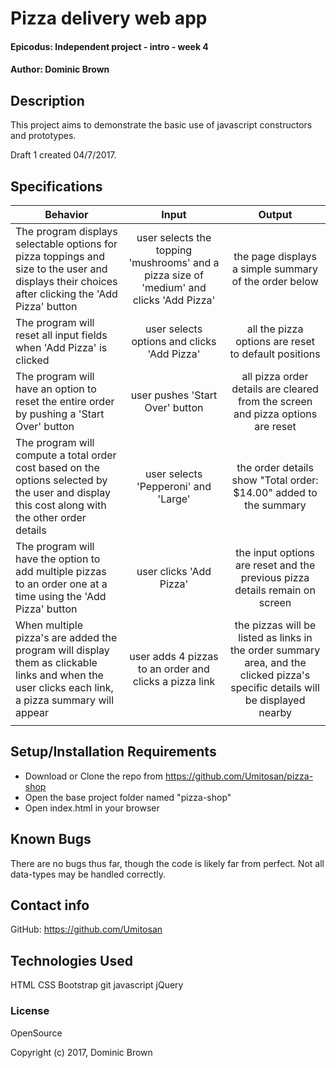 # Pizza delivery web app

#### Epicodus: Independent project - intro - week 4

#### Author: Dominic Brown

## Description

This project aims to demonstrate the basic use of javascript constructors and prototypes.

Draft 1 created 04/7/2017.

## Specifications

| Behavior | Input | Output |
|----------|:-----:|:------:|
| The program displays selectable options for pizza toppings and size to the user and displays their choices after clicking the 'Add Pizza' button | user selects the topping 'mushrooms' and a pizza size of 'medium' and clicks 'Add Pizza' | the page displays a simple summary of the order below |
| The program will reset all input fields when 'Add Pizza' is clicked | user selects options and clicks 'Add Pizza' | all the pizza options are reset to  default positions |
| The program will have an option to reset the entire order by pushing a 'Start Over' button | user pushes 'Start Over' button | all pizza order details are cleared from the screen and pizza options are reset |
| The program will compute a total order cost based on the options selected by the user and display this cost along with the other order details | user selects 'Pepperoni' and 'Large' | the order details show "Total order: $14.00" added to the summary |
| The program will have the option to add multiple pizzas to an order one at a time using the 'Add Pizza' button | user clicks 'Add Pizza' | the input options are reset and the previous pizza details remain on screen |
| When multiple pizza's are added the program will display them as clickable links and when the user clicks each link, a pizza summary will appear | user adds 4 pizzas to an order and clicks a pizza link | the pizzas will be listed as links in the order summary area, and the clicked pizza's specific details will be displayed nearby |
|  |  |  |

## Setup/Installation Requirements

* Download or Clone the repo from https://github.com/Umitosan/pizza-shop
* Open the base project folder named "pizza-shop"
* Open index.html in your browser

## Known Bugs

There are no bugs thus far, though the code is likely far from perfect.  Not all data-types may be handled correctly.

## Contact info

GitHub: https://github.com/Umitosan

## Technologies Used

HTML
CSS
Bootstrap
git
javascript
jQuery

### License

OpenSource

Copyright (c) 2017, Dominic Brown
